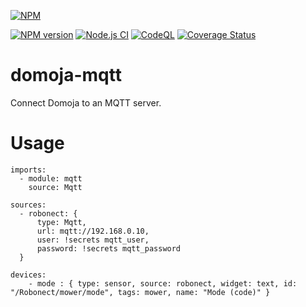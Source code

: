 [//]: # (badges START)
[![NPM](https://nodei.co/npm/domoja.png?downloads=true&downloadRank=true&stars=true)](https://nodei.co/npm/domoja/)

[![NPM version](http://img.shields.io/npm/v/domoja.svg)](https://www.npmjs.org/package/domoja) [![Node.js CI](https://github.com/bchabrier/domoja/actions/workflows/node.js.yml/badge.svg)](https://github.com/bchabrier/domoja/actions/workflows/node.js.yml) [![CodeQL](https://github.com/bchabrier/domoja/actions/workflows/codeql-analysis.yml/badge.svg)](https://github.com/bchabrier/domoja/actions/workflows/codeql-analysis.yml) [![Coverage Status](https://coveralls.io/repos/github/bchabrier/domoja/badge.svg?branch=master)](https://coveralls.io/github/bchabrier/domoja?branch=master)

[//]: # (badges END)


[//]: # (moduleName START)
domoja-mqtt
===========
[//]: # (moduleName END)

Connect Domoja to an MQTT server.

# Usage

```
imports:
  - module: mqtt
    source: Mqtt

sources:
  - robonect: {
      type: Mqtt,
      url: mqtt://192.168.0.10,
      user: !secrets mqtt_user,
      password: !secrets mqtt_password
  }

devices:
    - mode : { type: sensor, source: robonect, widget: text, id: "/Robonect/mower/mode", tags: mower, name: "Mode (code)" }

```














